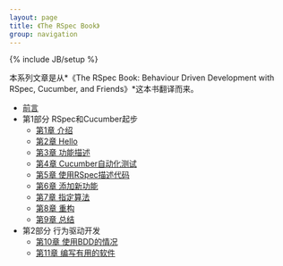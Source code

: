 ```yaml
---
layout: page
title: 《The RSpec Book》
group: navigation
---
```

{% include JB/setup %}

本系列文章是从*《The RSpec Book: Behaviour Driven Development with RSpec, Cucumber, and Friends》*这本书翻译而来。

* [前言](preface.html)
* 第1部分 RSpec和Cucumber起步
  * [第1章 介绍](getting-started-with-rspec-and-cucumber/1.html)
  * [第2章 Hello](getting-started-with-rspec-and-cucumber/2.html)
  * [第3章 功能描述](getting-started-with-rspec-and-cucumber/3.html)
  * [第4章 Cucumber自动化测试](getting-started-with-rspec-and-cucumber/4.html)
  * [第5章 使用RSpec描述代码](getting-started-with-rspec-and-cucumber/5.html)
  * [第6章 添加新功能](getting-started-with-rspec-and-cucumber/6.html)
  * [第7章 指定算法](getting-started-with-rspec-and-cucumber/7.html)
  * [第8章 重构](getting-started-with-rspec-and-cucumber/8.html)
  * [第9章 总结](getting-started-with-rspec-and-cucumber/9.html)
* 第2部分 行为驱动开发
  * [第10章 使用BDD的情况](behaviour-driven-development/10.html)
  * [第11章 编写有用的软件](behaviour-driven-development/11.html)
 